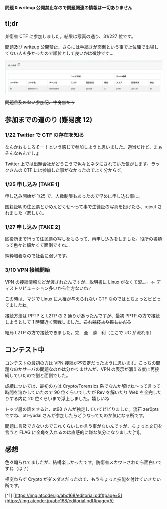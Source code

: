 **問題 & writeup 公開禁止なので問題関連の情報は一切ありません**

## tl;dr

某衛省 CTF に参加しました。結果は写真の通り、31/227 位です。

問題及び writeup 公開禁止、さらには手続きが面倒という事で上位陣で出場してない人も多かったので順位として良いかは微妙です...

![result](result.jpeg)

~~問題言及のない参加記、中身無だろ~~

## 参加までの道のり (難易度 12)

### 1/22 Twitter で CTF の存在を知る

なんかおもしろそー！という感じで参加しようと思いました。適当だけど、まぁそんなもんでしょ

Twitter 上では出題会社がどうこうで色々とネタにされていた気がします。ラックさんの CTF には参加した事がなかったのでよく分からず。

### 1/25 申し込み [TAKE 1]

申し込み開始が 1/25 で、人数制限もあったので早めに申し込む事に。

国籍証明の住民票とかめんどくせ〜って事で生徒証の写真を投げたら、reject されました（悲しい）。

### 1/27 申し込み [TAKE 2]

区役所まで行って住民票の写しをもらって、再申し込みをしました。役所の書類って色々と細かくて面倒ですね...

純粋培養なので社会に弱いです。

### 3/10 VPN 接続開始

VPN の接続情報などが渡されたんですが、説明書に Linux がなくて涙。。。← ディストリビューション多いから仕方ないね♂

この時は、マジで Linux に人権が与えられない CTF なのではとちょっとビビってましたね。

接続方法は PPTP と L2TP の 2 通りがあったんですが、最初 PPTP の方で接続しようとして 1 時間近く苦戦しました。~~これ競技より難しいだろ~~

結局 L2TP の方で接続できました。完　全　勝　利（ここで UC が流れる）

## コンテスト中

コンテストの最初の方は VPN 接続が不安定だったように思います。こっちの問題なのかサーバの問題なのかは分かりませんが、VPN の表示が消える度に再接続していたので割と面倒でした。

成績については、最初の方は Crypto/Forensics 系でなんか解けね〜って言って時間を溶かしていたので 90 位くらいでしたが Rev を解いたり Web を全完したりする内に 20 位くらいまで浮上しました。嬉しいね

トップ層の話をすると、st98 さんが独走していてビビりました。流石 zer0pts ですね、ptr-yudai さんが参加したらどうなってたのか気になる所です。

問題に言及できないのでこれくらいしか言う事がないんですが、ちょっと文句を言うと FLAG に全角を入れるのは直感的に嫌な気分になりました[^1]。

## 感想

色々煽られてましたが、結構楽しかったです。防衛省スカウトされたら面白いですね（は？）

相変わらず Crypto がダメダメだったので、もうちょっと技能を付けていきたい所です。

[^1] [https://img.atcoder.jp/abc168/editorial.pdf#page=5](https://img.atcoder.jp/abc168/editorial.pdf#page=5)